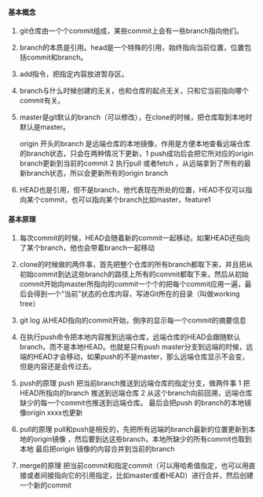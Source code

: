    #### 基本概念

1. git仓库由一个个commit组成，某些commit上会有一些branch指向他们。

2. branch的本质是引用。head是一个特殊的引用，始终指向当前位置，位置包括commit和branch。

3. add指令，把指定内容放进暂存区。

4. branch与什么时候创建的无关，也和仓库的起点无关，只和它当前指向哪个commit有关。

5. master是git默认的branch（可以修改），在clone的时候，把仓库取到本地时默认是master。

   origin 开头的branch 是远端仓库的本地镜像，作用是方便本地查看远端仓库的branch状态，只会在两种情况下更新，1 push成功后会把它所对应的origin branch更新到当前的commit 2 执行pull 或者fetch ，从远端拿到了所有的最新branch状态，所以会更新所有的origin branch

6. HEAD也是引用，但不是branch，他代表现在所处的位置，HEAD不仅可以指向某个commit，也可以指向某个branch比如master，feature1


#### 基本原理

1. 每次commit的时候，HEAD会随着新的commit一起移动，如果HEAD还指向了某个branch，他也会带着branch一起移动

2. clone的时候做的两件事，首先把整个仓库的所有branch都取下来，并且把从初始commit到达这些branch的路径上所有的commit都取下来，然后从初始commit开始向master所指向的commit一个个的把每个commit应用一遍，最后会得到一个“当前”状态的仓库内容，写进Git所在的目录（叫做working tree）

3. git log 从HEAD指向的commit开始，倒序的显示每一个commit的摘要信息

4. 在执行push命令把本地内容推到远端仓库，远端仓库的HEAD会跟随默认branch，而不是本地HEAD。也就是只有push master分支到远端的时候，远端的HEAD才会移动，如果push的不是master，那么远端仓库显示不会变，但是内容还是会传过去。

5. push的原理 push 把当前branch推送到远端仓库的指定分支，做两件事 1 把HEAD所指向的branch 推送到远端仓库 2 从这个branch向前回溯，远端仓库缺少的每一个commit也推送到远端仓库。 最后会把push 的branch的本地镜像origin xxxx也更新

6. pull的原理 pull和push是相反的，先把所有远端的branch最新的位置更新到本地的origin镜像 ，然后要到达这些branch，本地所缺少的所有commit也取到本地 最后把origin 镜像的内容合并到当前的branch

7. merge的原理  把当前commit和指定commit（可以用哈希值指定，也可以用直接或者间接指向它的引用指定，比如master或者HEAD）进行合并，然后创建一个新的commit
